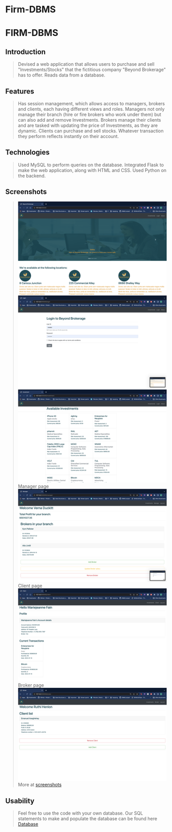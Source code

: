 # Firm-DBMS

# FIRM-DBMS

## Introduction

> Devised a web application that allows users to purchase and sell "Investments/Stocks" that the fictitious company "Beyond Brokerage" has to offer.
> Reads data from a database.

## Features
> Has session management, which allows access to managers, brokers and clients, each having different views and roles.
> Managers not only manage their branch (hire or fire brokers who work under them) but can also add and remove Investments.
> Brokers manage their clients and are tasked with updating the price of Investments, as they are dynamic.
> Clients can purchase and sell stocks. Whatever transaction they perform reflects instantly on their account.

## Technologies

> Used MySQL to perform queries on the database.
> Integrated Flask to make the web application, along with HTML and CSS.
> Used Python on the backend.

## Screenshots
> ![Home](screenshots/regularview/Homepage.png)
> ![Login](screenshots/Login.png)
> ![Investment page](screenshots/regularview/InvPage.png)
> Manager page
> ![managerpage](screenshots/manager/Managerpage.png)
> Client page
> ![clientpage](screenshots/client/Clientpage.png)
> Broker page
> ![brokerpage](screenshots/broker/Brokermainpage.png)
> More at [screenshots](screenshots)

## Usability

> Feel free to use the code with your own database. Our SQL statements to make and populate the database can be found here [Database](https://github.com/easeghehey/Firm-DBMS/blob/main/sql%20statements/allinone)
